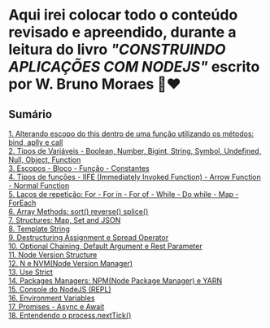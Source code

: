 # Aqui irei colocar todo o conteúdo revisado e apreendido, durante a leitura do livro <i>"CONSTRUINDO APLICAÇÕES COM NODEJS"</i> escrito por W. Bruno Moraes 📖❤️

## Sumário

<a href="https://github.com/ruanvsrateira/livro-js/blob/main/bind-call-apply/index.js">1. Alterando escopo do this dentro de uma função utilizando os métodos: bind, aplly e call</a> <br />
<a href="https://github.com/ruanvsrateira/livro-js/blob/main/variable-types/index.js">2. Tipos de Variáveis - Boolean, Number, Bigint, String, Symbol, Undefined, Null, Object, Function </a> <br />
<a href="https://github.com/ruanvsrateira/livro-js/blob/main/scopes/index.js">3. Escopos - Bloco - Função - Constantes </a> <br />
<a href="https://github.com/ruanvsrateira/livro-js/blob/main/function-types/index.js">4. Tipos de funções - IIFE (Immediately Invoked Function) - Arrow Function - Normal Function </a> <br />
<a href="https://github.com/ruanvsrateira/livro-js/blob/main/loops/index.js">5. Laços de repetição: For - For in - For of - While - Do while - Map - ForEach </a> <br />
<a href="https://github.com/ruanvsrateira/livro-js/blob/main/array-methods/index.js">6. Array Methods: sort() reverse() splice() </a> <br />
<a href="https://github.com/ruanvsrateira/livro-js/blob/main/structure-map-set-and-json/">7. Structures: Map, Set and JSON </a> <br />
<a href="https://github.com/ruanvsrateira/livro-js/blob/main/template-string/index.js">8. Template String </a> <br />
<a href="https://github.com/ruanvsrateira/livro-js/blob/main/destructuring-assignment-and-spread-operator/index.js">9. Destructuring Assignment e Spread Operator</a> <br />
<a href="https://github.com/ruanvsrateira/livro-js/blob/main/optional-chaining-default-argument-and-rest-parameters/index.js">10. Optional Chaining, Default Argument e Rest Parameter</a> <br /><a href="https://github.com/ruanvsrateira/livro-js/blob/main/node-version-structure/index.js">11. Node Version Structure</a> <br />
<a href="https://github.com/ruanvsrateira/livro-js/blob/main/n-and-nvm/index.js">12. N e NVM(Node Version Manager)</a> <br />
<a href="https://github.com/ruanvsrateira/livro-js/blob/main/use-strict/index.js">13. Use Strict</a> <br />
<a href="https://github.com/ruanvsrateira/livro-js/blob/main/npm-npx-yarn/index.js">14. Packages Managers: NPM(Node Package Manager) e YARN</a> <br />
<a href="https://github.com/ruanvsrateira/livro-js/blob/main/node-terminal/index.js">15. Console do NodeJS (REPL)</a> <br />
<a href="https://github.com/ruanvsrateira/livro-js/blob/main/environment-variables/index.js">16. Environment Variables</a> <br />
<a href="https://github.com/ruanvsrateira/livro-js/blob/main/promises-async-await/index.js">17. Promises - Async e Await</a> <br />
<a href="https://github.com/ruanvsrateira/livro-js/blob/main/process-nexttick/index.js">18. Entendendo o process.nextTick()</a> <br />

